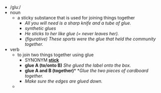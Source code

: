 - /ɡluː/
- noun
	- a sticky substance that is used for joining things together
		- *All you will need is a sharp knife and a tube of glue.*
		- *synthetic glues*
		- *He sticks to her like glue (= never leaves her).*
		- *(figurative)* *These sports were the glue that held the community together.*
- verb
	- to join two things together using glue
		- SYNONYM [**stick**](https://www.oxfordlearnersdictionaries.com/definition/english/stick_1)
		- **glue A (to/onto B)** *She glued the label onto the box.*
		- **glue A and B (together)*** **Glue the two pieces of cardboard together.*
		- *Make sure the edges are glued down.*
	-